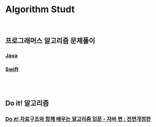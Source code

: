 # Algorithm Studt

<br/>

## 프로그래머스 알고리즘 문제풀이

### [Java](https://github.com/kknd0806/Algorithm_Study/tree/main/programmers/Java)

### [Swift](https://github.com/kknd0806/Algorithm_Study/tree/main/programmers/Swift)

<br/>
<br/>

## Do it! 알고리즘

### [Do it! 자료구조와 함께 배우는 알고리즘 입문 - 자바 편 : 전면개정판]()
